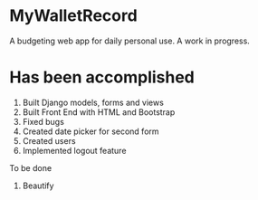 # MyWalletRecord
A budgeting web app for daily personal use. A work in progress.

# Has been accomplished
1. Built Django models, forms and views
2. Built Front End with HTML and Bootstrap
3. Fixed bugs
4. Created date picker for second form
5. Created users
6. Implemented logout feature

To be done
1. Beautify
